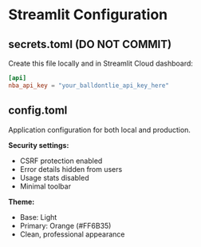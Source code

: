 # Streamlit Configuration

## secrets.toml (DO NOT COMMIT)

Create this file locally and in Streamlit Cloud dashboard:

```toml
[api]
nba_api_key = "your_balldontlie_api_key_here"
```

## config.toml

Application configuration for both local and production.

**Security settings:**
- CSRF protection enabled
- Error details hidden from users
- Usage stats disabled
- Minimal toolbar

**Theme:**
- Base: Light
- Primary: Orange (#FF6B35)
- Clean, professional appearance

